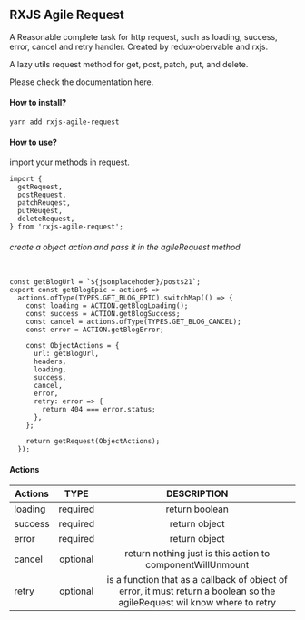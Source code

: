 ## RXJS Agile Request

A Reasonable complete task for http request, such as loading, success, error, cancel and retry handler.
Created by redux-obervable and rxjs.

A lazy utils request method for get, post, patch, put, and delete.

Please check the documentation here.


#### How to install?
`yarn add rxjs-agile-request`

#### How to use?
import your methods in request.
```
import {
  getRequest,
  postRequest,
  patchReuqest,
  putReuqest,
  deleteRequest,
} from 'rxjs-agile-request';
```

###### create a object action and pass it in the agileRequest method
```

const getBlogUrl = `${jsonplacehoder}/posts21`;
export const getBlogEpic = action$ =>
  action$.ofType(TYPES.GET_BLOG_EPIC).switchMap(() => {
    const loading = ACTION.getBlogLoading();
    const success = ACTION.getBlogSuccess;
    const cancel = action$.ofType(TYPES.GET_BLOG_CANCEL);
    const error = ACTION.getBlogError;

    const ObjectActions = {
      url: getBlogUrl,
      headers,
      loading,
      success,
      cancel,
      error,
      retry: error => {
        return 404 === error.status;
      },
    };

    return getRequest(ObjectActions);
  });
```

#### Actions
| Actions        |      TYPE         |    DESCRIPTION             |
| ------------- |:-------------:|:-------------:|
| loading      | required | return boolean |
| success     | required | return object   |
| error | required | return object     |
|cancel | optional | return nothing just is this action to componentWillUnmount     |
|retry |  optional | is a function that as a callback of object of error, it must return a boolean so the agileRequest wil know where to retry    |
